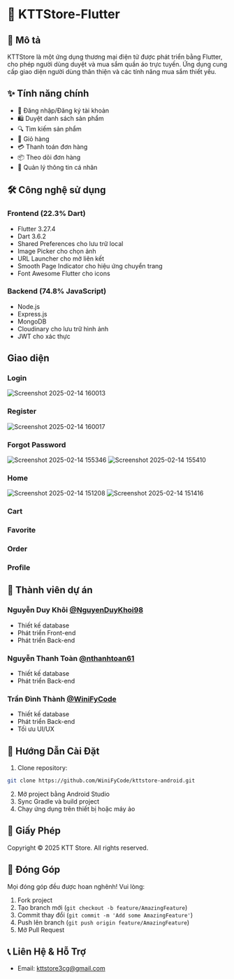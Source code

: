 # 👕 KTTStore-Flutter

## 📝 Mô tả
KTTStore là một ứng dụng thương mại điện tử được phát triển bằng Flutter, cho phép người dùng duyệt và mua sắm quần áo trực tuyến. Ứng dụng cung cấp giao diện người dùng thân thiện và các tính năng mua sắm thiết yếu.

## ✨ Tính năng chính
- 🔐 Đăng nhập/Đăng ký tài khoản
- 🛍️ Duyệt danh sách sản phẩm
- 🔍 Tìm kiếm sản phẩm
- 🛒 Giỏ hàng
- 💳 Thanh toán đơn hàng
- 📦 Theo dõi đơn hàng
- 👤 Quản lý thông tin cá nhân

## 🛠️ Công nghệ sử dụng
### Frontend (22.3% Dart)
- Flutter 3.27.4
- Dart 3.6.2
- Shared Preferences cho lưu trữ local
- Image Picker cho chọn ảnh
- URL Launcher cho mở liên kết
- Smooth Page Indicator cho hiệu ứng chuyển trang
- Font Awesome Flutter cho icons

### Backend (74.8% JavaScript)
- Node.js
- Express.js
- MongoDB
- Cloudinary cho lưu trữ hình ảnh
- JWT cho xác thực

## Giao diện
### Login
![Screenshot 2025-02-14 160013](https://github.com/user-attachments/assets/bf6b7e41-3284-4000-83af-b79816fedfcc)

### Register
![Screenshot 2025-02-14 160017](https://github.com/user-attachments/assets/75f1bc37-933d-4cd0-b6f4-f9af86188371)

### Forgot Password
![Screenshot 2025-02-14 155346](https://github.com/user-attachments/assets/79bbe366-f247-437c-9ee6-b71f8f4cabde)
![Screenshot 2025-02-14 155410](https://github.com/user-attachments/assets/6195da06-3f16-4304-85b7-fc10fca6d4d7)

### Home
![Screenshot 2025-02-14 151208](https://github.com/user-attachments/assets/44ad69e1-d338-4d8b-b744-e824f244229c)
![Screenshot 2025-02-14 151416](https://github.com/user-attachments/assets/8aa087f7-a124-4450-b987-ed62d02e49ac)

### Cart

### Favorite

### Order

### Profile

## 👥 Thành viên dự án

### Nguyễn Duy Khôi [@NguyenDuyKhoi98](https://github.com/NguyenDuyKhoi98)
- Thiết kế database
- Phát triển Front-end
- Phát triển Back-end

### Nguyễn Thanh Toàn [@nthanhtoan61](https://github.com/nthanhtoan61)
- Thiết kế database
- Phát triển Back-end

### Trần Đình Thành [@WiniFyCode](https://github.com/WiniFyCode)
- Thiết kế database
- Phát triển Back-end
- Tối ưu UI/UX

## 🚀 Hướng Dẫn Cài Đặt
1. Clone repository:

```bash
git clone https://github.com/WiniFyCode/kttstore-android.git
```
2. Mở project bằng Android Studio
3. Sync Gradle và build project
4. Chạy ứng dụng trên thiết bị hoặc máy ảo

## 📄 Giấy Phép
Copyright © 2025 KTT Store. All rights reserved.

## 🤝 Đóng Góp
Mọi đóng góp đều được hoan nghênh! Vui lòng:
1. Fork project
2. Tạo branch mới (`git checkout -b feature/AmazingFeature`)
3. Commit thay đổi (`git commit -m 'Add some AmazingFeature'`)
4. Push lên branch (`git push origin feature/AmazingFeature`)
5. Mở Pull Request

## 📞 Liên Hệ & Hỗ Trợ
- Email: kttstore3cg@gmail.com
